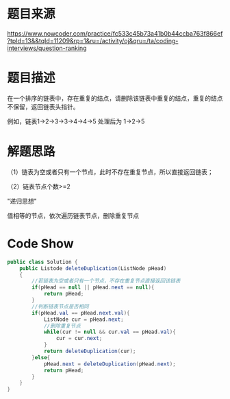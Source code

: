 # 题目来源

https://www.nowcoder.com/practice/fc533c45b73a41b0b44ccba763f866ef?tpId=13&&tqId=11209&rp=1&ru=/activity/oj&qru=/ta/coding-interviews/question-ranking

# 题目描述

在一个排序的链表中，存在重复的结点，请删除该链表中重复的结点，重复的结点不保留，返回链表头指针。

 例如，链表1->2->3->3->4->4->5 处理后为 1->2->5

# 解题思路

（1）链表为空或者只有一个节点，此时不存在重复节点，所以直接返回链表；

（2）链表节点个数>=2

"递归思想"

值相等的节点，依次遍历链表节点，删除重复节点

# Code Show

```java
public class Solution {
    public Listode deleteDuplication(ListNode pHead)
    {
        //若链表为空或者只有一个节点，不存在重复节点直接返回该链表
        if(pHead == null || pHead.next == null){
            return pHead;
        }
        //判断链表节点是否相同
        if(pHead.val == pHead.next.val){
            ListNode cur = pHead.next;
            //删除重复节点
            while(cur != null && cur.val == pHead.val){
                cur = cur.next;
            }
            return deleteDuplication(cur);
        }else{
            pHead.next = deleteDuplication(pHead.next);
            return pHead;
        }
    }
}
```

